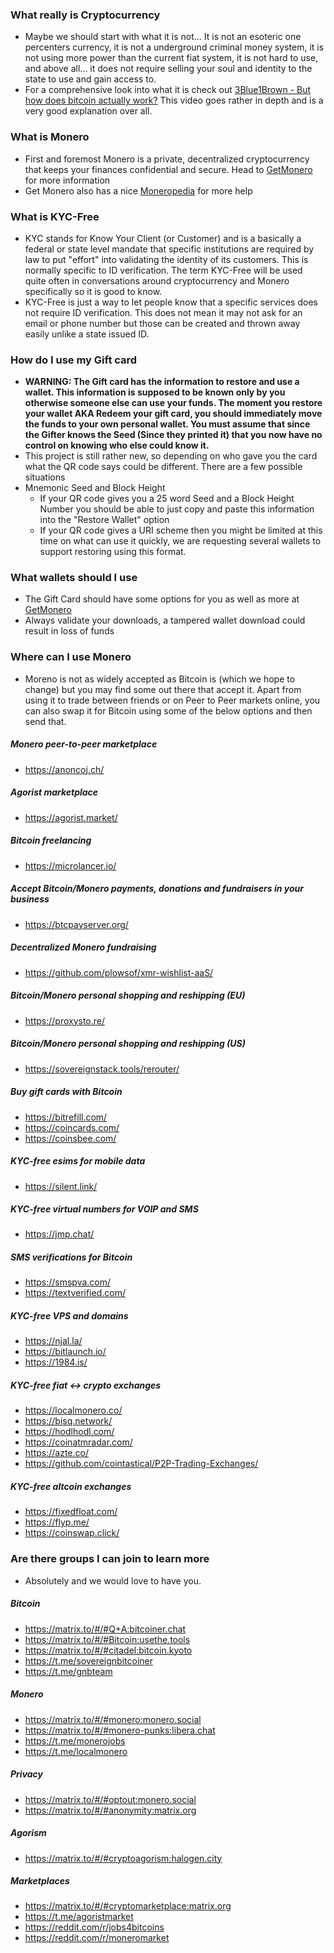 ### What really is Cryptocurrency
- Maybe we should start with what it is not... It is not an esoteric one percenters currency, it is not a underground criminal money system, it is not using more power than the current fiat system, it is not hard to use, and above all... it does not require selling your soul and identity to the state to use and gain access to.
- For a comprehensive look into what it is check out [3Blue1Brown - But how does bitcoin actually work?](https://www.youtube.com/watch?v=bBC-nXj3Ng4) This video goes rather in depth and is a very good explanation over all.
### What is Monero
- First and foremost Monero is a private, decentralized cryptocurrency that keeps your finances confidential and secure. Head to [GetMonero](https://www.getmonero.org/) for more information
- Get Monero also has a nice [Moneropedia](https://www.getmonero.org/resources/moneropedia/) for more help
### What is KYC-Free 
- KYC stands for Know Your Client (or Customer) and is a basically a federal or state level mandate that specific institutions are required by law to put "effort" into validating the identity of its customers. This is normally specific to ID verification. The term KYC-Free will be used quite often in conversations around cryptocurrency and Monero specifically so it is good to know. 
- KYC-Free is just a way to let people know that a specific services does not require ID verification. This does not mean it may not ask for an email or phone number but those can be created and thrown away easily unlike a state issued ID.
### How do I use my Gift card
- <b>WARNING: The Gift card has the information to restore and use a wallet. This information is supposed to be known only by you otherwise someone else can use your funds. The moment you restore your wallet AKA Redeem your gift card, you should immediately move the funds to your own personal wallet. You must assume that since the Gifter knows the Seed (Since they printed it) that you now have no control on knowing who else could know it.</b>
- This project is still rather new, so depending on who gave you the card what the QR code says could be different. There are a few possible situations
- Mnemonic Seed and Block Height
	- If your QR code gives you a 25 word Seed and a Block Height Number you should be able to just copy and paste this information into the "Restore Wallet" option 
    - If your QR code gives a URI scheme then you might be limited at this time on what can use it quickly, we are requesting several wallets to support restoring using this format.
### What wallets should I use
- The Gift Card should have some options for you as well as more at [GetMonero](https://www.getmonero.org/)
- Always validate your downloads, a tampered wallet download could result in loss of funds
### Where can I use Monero
- Moreno is not as widely accepted as Bitcoin is (which we hope to change) but you may find some out there that accept it. Apart from using it to trade between friends or on Peer to Peer markets online, you can also swap it for Bitcoin using some of the below options and then send that. 

##### Monero peer-to-peer marketplace
- https://anoncoj.ch/

##### Agorist marketplace
- https://agorist.market/

##### Bitcoin freelancing
- https://microlancer.io/

##### Accept Bitcoin/Monero payments, donations and fundraisers in your business
- https://btcpayserver.org/

##### Decentralized Monero fundraising
- https://github.com/plowsof/xmr-wishlist-aaS/

##### Bitcoin/Monero personal shopping and reshipping (EU)
- https://proxysto.re/

##### Bitcoin/Monero personal shopping and reshipping (US)
- https://sovereignstack.tools/rerouter/

##### Buy gift cards with Bitcoin
- https://bitrefill.com/
- https://coincards.com/
- https://coinsbee.com/

##### KYC-free esims for mobile data
- https://silent.link/

##### KYC-free virtual numbers for VOIP and SMS
- https://jmp.chat/

##### SMS verifications for Bitcoin
- https://smspva.com/
- https://textverified.com/

##### KYC-free VPS and domains
- https://njal.la/
- https://bitlaunch.io/
- https://1984.is/

##### KYC-free fiat <-> crypto exchanges
- https://localmonero.co/
- https://bisq.network/
- https://hodlhodl.com/
- https://coinatmradar.com/
- https://azte.co/
- https://github.com/cointastical/P2P-Trading-Exchanges/

##### KYC-free altcoin exchanges
- https://fixedfloat.com/
- https://flyp.me/
- https://coinswap.click/
### Are there groups I can join to learn more

- Absolutely and we would love to have you.

##### Bitcoin
- https://matrix.to/#/#Q+A:bitcoiner.chat
- https://matrix.to/#/#Bitcoin:usethe.tools
- https://matrix.to/#/#citadel:bitcoin.kyoto
- https://t.me/sovereignbitcoiner
- https://t.me/gnbteam

##### Monero
- https://matrix.to/#/#monero:monero.social
- https://matrix.to/#/#monero-punks:libera.chat
- https://t.me/monerojobs
- https://t.me/localmonero

##### Privacy
- https://matrix.to/#/#optout:monero.social
- https://matrix.to/#/#anonymity:matrix.org

##### Agorism
- https://matrix.to/#/#cryptoagorism:halogen.city

##### Marketplaces
- https://matrix.to/#/#cryptomarketplace:matrix.org
- https://t.me/agoristmarket
- https://reddit.com/r/jobs4bitcoins
- https://reddit.com/r/moneromarket
